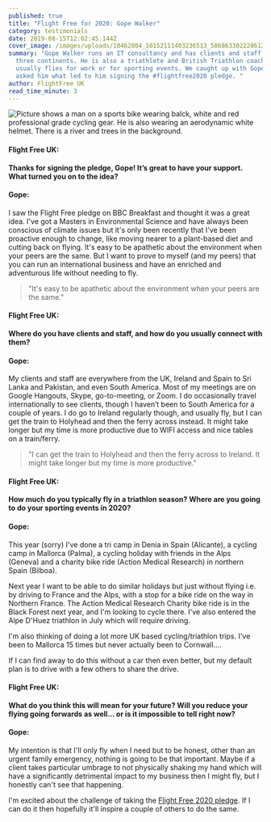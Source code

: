 ```yaml
---
published: true
title: "Flight Free for 2020: Gope Walker"
category: testimonials
date: 2019-08-15T12:02:45.144Z
cover_image: /images/uploads/10462804_10152111403236513_5868633022286124390_n.jpg
summary: "Gope Walker runs an IT consultancy and has clients and staff across
  three continents. He is also a triathlete and British Triathlon coach, and
  usually flies for work or for sporting events. We caught up with Gope and
  asked him what led to him signing the #flightfree2020 pledge. "
author: FlightFree UK
read_time_minute: 3
---
```

![Picture shows a man on a sports bike wearing balck, white and red professional grade cycling gear. He is also wearing an aerodynamic white helmet. There is a river and trees in the background.](/images/uploads/10462804_10152111403236513_5868633022286124390_n.jpg)

#### **Flight Free UK:**

**Thanks for signing the pledge, Gope! It’s great to have your support. What turned you on to the idea?** 

#### Gope:

I saw the Flight Free pledge on BBC Breakfast and thought it was a great idea. I've got a Masters in Environmental Science and have always been conscious of climate issues but it's only been recently that I've been proactive enough to change, like moving nearer to a plant-based diet and cutting back on flying. It's easy to be apathetic about the environment when your peers are the same. But I want to prove to myself (and my peers) that you can run an international business and have an enriched and adventurous life without needing to fly.

> "It's easy to be apathetic about the environment when your peers are the same."

#### **Flight Free UK:**

**Where do you have clients and staff, and how do you usually connect with them?**

#### Gope:

My clients and staff are everywhere from the UK, Ireland and Spain to Sri Lanka and Pakistan, and even South America. Most of my meetings are on Google Hangouts, Skype, go-to-meeting, or Zoom. I do occasionally travel internationally to see clients, though I haven’t been to South America for a couple of years. I do go to Ireland regularly though, and usually fly, but I can get the train to Holyhead and then the ferry across instead. It might take longer but my time is more productive due to WIFI access and nice tables on a train/ferry.  

> "I can get the train to Holyhead and then the ferry across to Ireland. It might take longer but my time is more productive."

#### **Flight Free UK:**

**How much do you typically fly in a triathlon season? Where are you going to do your sporting events in 2020?**

#### Gope:

This year (sorry) I've done a tri camp in Denia in Spain (Alicante), a cycling camp in Mallorca (Palma), a cycling holiday with friends in the Alps (Geneva) and a charity bike ride (Action Medical Research) in northern Spain (Bilboa). 

Next year I want to be able to do similar holidays but just without flying i.e. by driving to France and the Alps, with a stop for a bike ride on the way in Northern France. The Action Medical Research Charity bike ride is in the Black Forest next year, and I'm looking to cycle there. I've also entered the Alpe D'Huez triathlon in July which will require driving. 

I'm also thinking of doing a lot more UK based cycling/triathlon trips. I've been to Mallorca 15 times but never actually been to Cornwall….

If I can find away to do this without a car then even better, but my default plan is to drive with a few others to share the drive. 

#### **Flight Free UK:**

**What do you think this will mean for your future? Will you reduce your flying going forwards as well... or is it impossible to tell right now?**

#### Gope:

My intention is that I'll only fly when I need but to be honest, other than an urgent family emergency, nothing is going to be that important. Maybe if a client takes particular umbrage to not physically shaking my hand which will have a significantly detrimental impact to my business then I might fly, but I honestly can't see that happening. 

I'm excited about the challenge of taking the [Flight Free 2020 pledge](https://www.flightfree.co.uk/pledge). If I can do it then hopefully it'll inspire a couple of others to do the same.